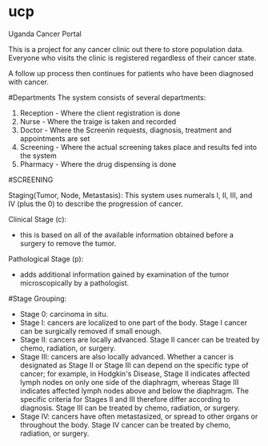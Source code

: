 # ucp
Uganda Cancer Portal


This is a project for any cancer clinic out there to store population data.
Everyone who visits the clinic is registered regardless of their cancer state.

A follow up process then continues for patients who have been diagnosed with cancer.

#Departments
The system consists of several departments:
<ol>
  <li>Reception - Where the client registration is done</li>
  <li>Nurse - Where the traige is taken and recorded</li>
  <li>Doctor - Where the Screenin requests, diagnosis, treatment and appointments are set</li>
  <li>Screening - Where the actual screening takes place and results fed into the system</>
  <li>Pharmacy - Where the drug dispensing is done</li>
</ol>



#SCREENING

Staging(Tumor, Node, Metastasis):
This system uses numerals I, II, III, and IV (plus the 0) to describe the progression of cancer.


Clinical Stage (c):
 - this is based on all of the available information obtained before a surgery to remove the tumor. 

Pathological Stage (p):
- adds additional information gained by examination of the tumor microscopically by a pathologist.


#Stage Grouping:
<ul>
<li>Stage 0: carcinoma in situ.</li>

<li>Stage I: cancers are localized to one part of the body. Stage I cancer can be surgically removed if small enough.</li>

<li>Stage II: cancers are locally advanced. Stage II cancer can be treated by chemo, radiation, or surgery.</li>

<li>Stage III: cancers are also locally advanced. Whether a cancer is designated as Stage II or Stage III can depend on the specific type of cancer; for example, in Hodgkin's Disease, Stage II indicates affected lymph nodes on only one side of the diaphragm, whereas Stage III indicates affected lymph nodes above and below the diaphragm. The specific criteria for Stages II and III therefore differ according to diagnosis. Stage III can be treated by chemo, radiation, or surgery.</li>

<li>Stage IV: cancers have often metastasized, or spread to other organs or throughout the body. Stage IV cancer can be treated by chemo, radiation, or surgery.</li>
